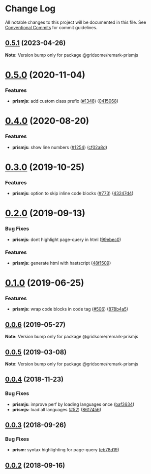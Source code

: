 # Change Log

All notable changes to this project will be documented in this file.
See [Conventional Commits](https://conventionalcommits.org) for commit guidelines.

## [0.5.1](https://github.com/gridsome/gridsome/tree/master/packages/remark-prismjs/compare/@gridsome/remark-prismjs@0.5.0...@gridsome/remark-prismjs@0.5.1) (2023-04-26)

**Note:** Version bump only for package @gridsome/remark-prismjs





# [0.5.0](https://github.com/gridsome/gridsome/tree/master/packages/remark-prismjs/compare/@gridsome/remark-prismjs@0.4.0...@gridsome/remark-prismjs@0.5.0) (2020-11-04)


### Features

* **prismjs:** add custom class prefix ([#1348](https://github.com/gridsome/gridsome/tree/master/packages/remark-prismjs/issues/1348)) ([0415068](https://github.com/gridsome/gridsome/tree/master/packages/remark-prismjs/commit/0415068ab8e590a25c6306334782c199f388cdb4))





# [0.4.0](https://github.com/gridsome/gridsome/tree/master/packages/remark-prismjs/compare/@gridsome/remark-prismjs@0.3.0...@gridsome/remark-prismjs@0.4.0) (2020-08-20)


### Features

* **prismjs:** show line numbers ([#1254](https://github.com/gridsome/gridsome/tree/master/packages/remark-prismjs/issues/1254)) ([cf02a8d](https://github.com/gridsome/gridsome/tree/master/packages/remark-prismjs/commit/cf02a8d91763b812fad990b6335c2d64b50f153a))





# [0.3.0](https://github.com/gridsome/gridsome/tree/master/packages/remark-prismjs/compare/@gridsome/remark-prismjs@0.2.0...@gridsome/remark-prismjs@0.3.0) (2019-10-25)


### Features

* **prismjs:** option to skip inline code blocks ([#773](https://github.com/gridsome/gridsome/tree/master/packages/remark-prismjs/issues/773)) ([43247d4](https://github.com/gridsome/gridsome/tree/master/packages/remark-prismjs/commit/43247d4))





# [0.2.0](https://github.com/gridsome/gridsome/tree/master/packages/remark-prismjs/compare/@gridsome/remark-prismjs@0.1.0...@gridsome/remark-prismjs@0.2.0) (2019-09-13)


### Bug Fixes

* **prismjs:** dont highlight page-query in html ([99ebec0](https://github.com/gridsome/gridsome/tree/master/packages/remark-prismjs/commit/99ebec0))


### Features

* **prismjs:** generate html with hastscript ([48f1509](https://github.com/gridsome/gridsome/tree/master/packages/remark-prismjs/commit/48f1509))





# [0.1.0](https://github.com/gridsome/gridsome/tree/master/packages/remark-prismjs/compare/@gridsome/remark-prismjs@0.0.6...@gridsome/remark-prismjs@0.1.0) (2019-06-25)


### Features

* **prismjs:** wrap code blocks in code tag ([#506](https://github.com/gridsome/gridsome/tree/master/packages/remark-prismjs/issues/506)) ([878b4a5](https://github.com/gridsome/gridsome/tree/master/packages/remark-prismjs/commit/878b4a5))





## [0.0.6](https://github.com/gridsome/gridsome/tree/master/packages/remark-prismjs/compare/@gridsome/remark-prismjs@0.0.5...@gridsome/remark-prismjs@0.0.6) (2019-05-27)

**Note:** Version bump only for package @gridsome/remark-prismjs





## [0.0.5](https://github.com/gridsome/gridsome/tree/master/packages/remark-prismjs/compare/@gridsome/remark-prismjs@0.0.4...@gridsome/remark-prismjs@0.0.5) (2019-03-08)

**Note:** Version bump only for package @gridsome/remark-prismjs







<a name="0.0.4"></a>
## [0.0.4](https://github.com/gridsome/gridsome/compare/@gridsome/remark-prismjs@0.0.3...@gridsome/remark-prismjs@0.0.4) (2018-11-23)


### Bug Fixes

* **prismjs:** improve perf by loading languages once ([baf3634](https://github.com/gridsome/gridsome/commit/baf3634))
* **prismjs:** load all languages ([#52](https://github.com/gridsome/gridsome/issues/52)) ([8617456](https://github.com/gridsome/gridsome/commit/8617456))


<a name="0.0.3"></a>
## [0.0.3](https://github.com/gridsome/gridsome/compare/142896c2454016dc989a7872faffec7263fc658c...@gridsome/remark-prismjs@0.0.3) (2018-09-26)


### Bug Fixes

* **prism:** syntax highlighting for page-query ([eb78d19](https://github.com/gridsome/gridsome/commit/eb78d19))



<a name="0.0.2"></a>
## [0.0.2](https://github.com/gridsome/gridsome/compare/142896c2454016dc989a7872faffec7263fc658c...@gridsome/remark-prismjs@0.0.3) (2018-09-16)
